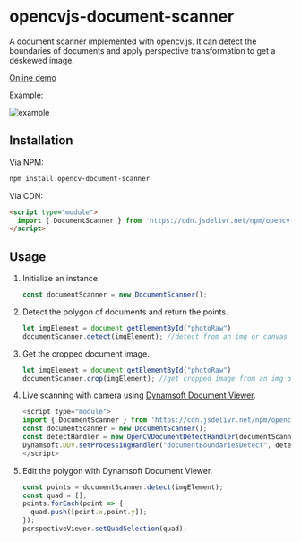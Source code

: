 # opencvjs-document-scanner

A document scanner implemented with opencv.js. It can detect the boundaries of documents and apply perspective transformation to get a deskewed image.

[Online demo](https://ornate-unicorn-65848b.netlify.app/)

Example:

![example](https://github.com/tony-xlh/opencvjs-document-scanner/assets/5462205/dba83ab0-75bd-4685-a462-ef61fb21629d)

## Installation

Via NPM:

```bash
npm install opencv-document-scanner
```

Via CDN:

```html
<script type="module">
  import { DocumentScanner } from 'https://cdn.jsdelivr.net/npm/opencv-document-scanner/dist/opencv-document-scanner.js';
</script>
```

## Usage

1. Initialize an instance.

   ```js
   const documentScanner = new DocumentScanner();
   ```
   
2. Detect the polygon of documents and return the points.

   ```js
   let imgElement = document.getElementById("photoRaw")
   documentScanner.detect(imgElement); //detect from an img or canvas element
   ```
   
3. Get the cropped document image.
   
   ```js
   let imgElement = document.getElementById("photoRaw")
   documentScanner.crop(imgElement); //get cropped image from an img or canvas element
   ```
   
4. Live scanning with camera using [Dynamsoft Document Viewer](https://www.dynamsoft.com/document-viewer/docs/introduction/index.html).
   
   ```js
   <script type="module">
   import { DocumentScanner } from 'https://cdn.jsdelivr.net/npm/opencv-document-scanner/dist/opencv-document-scanner.js';
   const documentScanner = new DocumentScanner();
   const detectHandler = new OpenCVDocumentDetectHandler(documentScanner);
   Dynamsoft.DDV.setProcessingHandler("documentBoundariesDetect", detectHandler);
   </script>
   ```

5. Edit the polygon with Dynamsoft Document Viewer.

   ```js
   const points = documentScanner.detect(imgElement);
   const quad = [];
   points.forEach(point => {
     quad.push([point.x,point.y]);
   });
   perspectiveViewer.setQuadSelection(quad);
   ```

